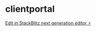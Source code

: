 # clientportal

[Edit in StackBlitz next generation editor ⚡️](https://stackblitz.com/~/github.com/SkillstoneGit/clientportal)
